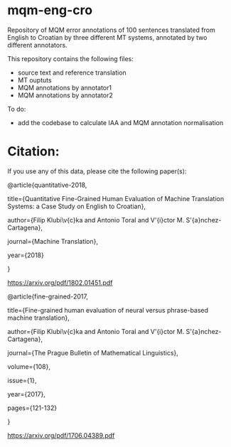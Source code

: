 # mqm-eng-cro
Repository of MQM error annotations of 100 sentences translated from English to Croatian by three different MT systems, annotated by two different annotators.

This repository contains the following files:

- source text and reference translation
- MT ouptuts
- MQM annotations by annotator1
- MQM annotations by annotator2

To do:
- add the codebase to calculate IAA and MQM annotation normalisation

# Citation:

If you use any of this data, please cite the following paper(s):


@article{quantitative-2018,

  title={Quantitative Fine-Grained Human Evaluation of Machine Translation Systems: a Case Study on English to Croatian},
  
  author={Filip Klubi\v{c}ka and Antonio Toral and V\'{i}ctor M. S\'{a}nchez-Cartagena},
  
  journal={Machine Translation},
  
  year={2018}
  
}

https://arxiv.org/pdf/1802.01451.pdf


@article{fine-grained-2017,

  title={Fine-grained human evaluation of neural versus phrase-based machine translation},
  
  author={Filip Klubi\v{c}ka and Antonio Toral and V\'{i}ctor M. S\'{a}nchez-Cartagena},
  
  journal={The Prague Bulletin of Mathematical Linguistics},
  
  volume={108},
  
  issue={1},
  
  year={2017},
  
  pages={121-132}
  
}

https://arxiv.org/pdf/1706.04389.pdf
